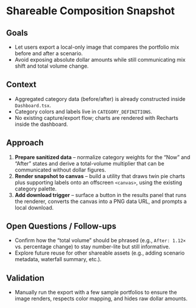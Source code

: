 # Shareable Composition Snapshot

## Goals
- Let users export a local-only image that compares the portfolio mix before and after a scenario.
- Avoid exposing absolute dollar amounts while still communicating mix shift and total volume change.

## Context
- Aggregated category data (before/after) is already constructed inside `Dashboard.tsx`.
- Category colors and labels live in `CATEGORY_DEFINITIONS`.
- No existing capture/export flow; charts are rendered with Recharts inside the dashboard.

## Approach
1. **Prepare sanitized data** – normalize category weights for the “Now” and “After” states and derive a total-volume multiplier that can be communicated without dollar figures.
2. **Render snapshot to canvas** – build a utility that draws twin pie charts plus supporting labels onto an offscreen `<canvas>`, using the existing category palette.
3. **Add download trigger** – surface a button in the results panel that runs the renderer, converts the canvas into a PNG data URL, and prompts a local download.

## Open Questions / Follow-ups
- Confirm how the “total volume” should be phrased (e.g., `After: 1.12×` vs. percentage change) to stay number-lite but still informative.
- Explore future reuse for other shareable assets (e.g., adding scenario metadata, waterfall summary, etc.).

## Validation
- Manually run the export with a few sample portfolios to ensure the image renders, respects color mapping, and hides raw dollar amounts.
